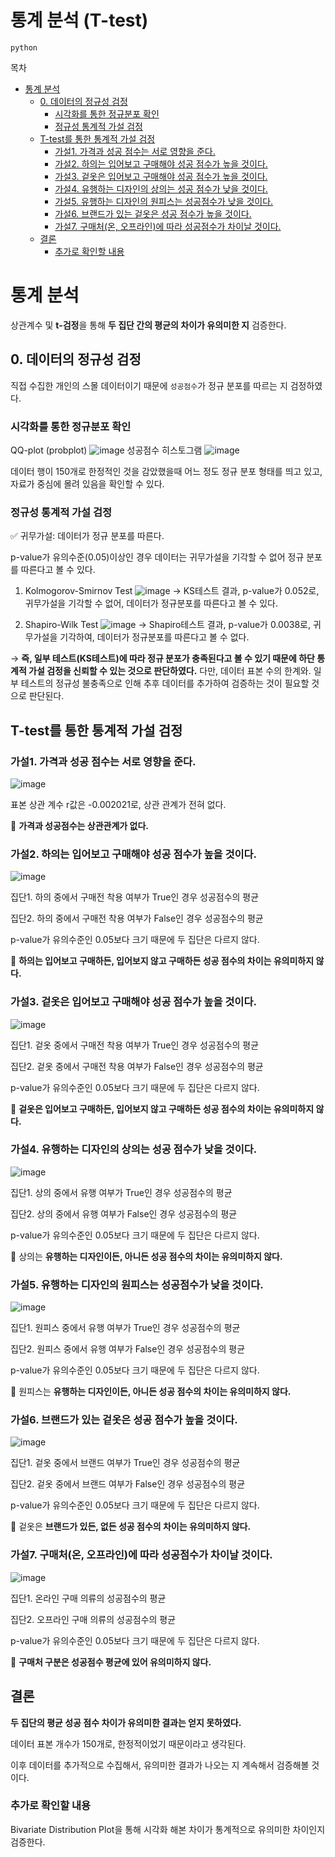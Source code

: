 # 통계 분석 (T-test)
`python`

목차
- [통계 분석](#-----)
  * [0. 데이터의 정규성 검정](#0------------)
    + [시각화를 통한 정규분포 확인](#---------------)
    + [정규성 통계적 가설 검정](#-------------)
  * [T-test를 통한 통계적 가설 검정](#t-test--------------)
    + [가설1. 가격과 성공 점수는 서로 영향을 준다.](#--1---------------------)
    + [가설2. 하의는 입어보고 구매해야 성공 점수가 높을 것이다.](#--2----------------------------)
    + [가설3. 겉옷은 입어보고 구매해야 성공 점수가 높을 것이다.](#--3----------------------------)
    + [가설4. 유행하는 디자인의 상의는 성공 점수가 낮을 것이다.](#--4----------------------------)
    + [가설5. 유행하는 디자인의 원피스는 성공점수가 낮을 것이다.](#--5----------------------------)
    + [가설6. 브랜드가 있는 겉옷은 성공 점수가 높을 것이다.](#--6--------------------------)
    + [가설7. 구매처(온, 오프라인)에 따라 성공점수가 차이날 것이다.](#--7-------------------------------)
  * [결론](#--)
    + [추가로 확인할 내용](#----------)


# 통계 분석

상관계수 및 **t-검정**을 통해 **두 집단 간의 평균의 차이가 유의미한 지** 검증한다.

## 0. 데이터의 정규성 검정

직접 수집한 개인의 스몰 데이터이기 때문에  `성공점수`가 정규 분포를 따르는 지 검정하였다.

### 시각화를 통한 정규분포 확인

QQ-plot (probplot)
![image](https://user-images.githubusercontent.com/114198737/235687377-5e6bd1a2-6a64-4bee-aa8c-1df3e9507ea6.png)
성공점수 히스토그램
![image](https://user-images.githubusercontent.com/114198737/235687414-e5004d4e-cd1e-4a35-bffb-52a48ada1493.png)

데이터 행이 150개로 한정적인 것을 감았했을때 어느 정도 정규 분포 형태를 띄고 있고, 자료가 중심에 몰려 있음을 확인할 수 있다.

### 정규성 통계적 가설 검정

✅ 귀무가설: 데이터가 정규 분포를 따른다.

p-value가 유의수준(0.05)이상인 경우 데이터는 귀무가설을 기각할 수 없어 정규 분포를 따른다고 볼 수 있다.

1. Kolmogorov-Smirnov Test
![image](https://user-images.githubusercontent.com/114198737/235687502-f58174af-5c35-4ba2-ae40-7fd06fff68e7.png)
→ KS테스트 결과, p-value가 0.052로, 귀무가설을 기각할 수 없어, 데이터가 정규분포를 따른다고 볼 수 있다. 

1. Shapiro-Wilk Test
![image](https://user-images.githubusercontent.com/114198737/235687565-c67dfff4-3cff-4191-b408-2e3f760d180a.png)
→ Shapiro테스트 결과, p-value가 0.0038로, 귀무가설을 기각하여, 데이터가 정규분포를 따른다고 볼 수 없다.

→ **즉, 일부 테스트(KS테스트)에 따라 정규 분포가 충족된다고 볼 수 있기 때문에 하단 통계적 가설 검정을 신뢰할 수 있는 것으로 판단하였다.** 
다만, 데이터 표본 수의 한계와. 일부 테스트의 정규성 불충족으로 인해 추후 데이터를 추가하여 검증하는 것이 필요할 것으로 판단된다.

## T-test를 통한 통계적 가설 검정

### 가설1. 가격과 성공 점수는 서로 영향을 준다.
![image](https://user-images.githubusercontent.com/114198737/235687743-74b950cb-1037-46a9-ab98-2660ba091f4d.png)

표본 상관 계수 r값은 -0.002021로, 상관 관계가 전혀 없다.

📌 **가격과 성공점수는 상관관계가 없다.**


### 가설2. 하의는 입어보고 구매해야 성공 점수가 높을 것이다.

![image](https://user-images.githubusercontent.com/114198737/235687785-8eb047e5-30c0-4e1a-97c4-dbc4a8c0a70c.png)

집단1. 하의 중에서 구매전 착용 여부가 True인 경우 성공점수의 평균

집단2. 하의 중에서 구매전 착용 여부가 False인 경우 성공점수의 평균

p-value가 유의수준인 0.05보다 크기 때문에 두 집단은 다르지 않다.


📌 **하의는 입어보고 구매하든, 입어보지 않고 구매하든 성공 점수의 차이는 유의미하지 않다.**


### 가설3. 겉옷은 입어보고 구매해야 성공 점수가 높을 것이다.

![image](https://user-images.githubusercontent.com/114198737/235687822-09f472a4-d83a-4dde-8ab9-4c53f5dab832.png)

집단1. 겉옷 중에서 구매전 착용 여부가 True인 경우 성공점수의 평균

집단2. 겉옷 중에서 구매전 착용 여부가 False인 경우 성공점수의 평균

p-value가 유의수준인 0.05보다 크기 때문에 두 집단은 다르지 않다.

📌 **겉옷은 입어보고 구매하든, 입어보지 않고 구매하든 성공 점수의 차이는 유의미하지 않다.**


### 가설4. 유행하는 디자인의 상의는 성공 점수가 낮을 것이다.

![image](https://user-images.githubusercontent.com/114198737/235687882-68c4ec93-0a6f-45e6-be88-3cc09d74d005.png)

집단1. 상의 중에서 유행 여부가 True인 경우 성공점수의 평균

집단2. 상의 중에서 유행 여부가 False인 경우 성공점수의 평균

p-value가 유의수준인 0.05보다 크기 때문에 두 집단은 다르지 않다.


📌 상의는 **유행하는 디자인이든, 아니든 성공 점수의 차이는 유의미하지 않다.**


### 가설5. 유행하는 디자인의 원피스는 성공점수가 낮을 것이다.

![image](https://user-images.githubusercontent.com/114198737/235687944-59e9038b-2439-47a5-9816-82cda314942b.png)

집단1. 원피스 중에서 유행 여부가 True인 경우 성공점수의 평균

집단2. 원피스 중에서 유행 여부가 False인 경우 성공점수의 평균

p-value가 유의수준인 0.05보다 크기 때문에 두 집단은 다르지 않다.


📌 원피스는 **유행하는 디자인이든, 아니든 성공 점수의 차이는 유의미하지 않다.**


### 가설6. 브랜드가 있는 겉옷은 성공 점수가 높을 것이다.

![image](https://user-images.githubusercontent.com/114198737/235687982-4286a81a-20d3-44c5-b1f1-fa58afd48fb1.png)

집단1. 겉옷 중에서 브랜드 여부가 True인 경우 성공점수의 평균

집단2. 겉옷 중에서 브랜드 여부가 False인 경우 성공점수의 평균

p-value가 유의수준인 0.05보다 크기 때문에 두 집단은 다르지 않다.

📌 겉옷은 **브랜드가 있든, 없든 성공 점수의 차이는 유의미하지 않다.**


### 가설7. 구매처(온, 오프라인)에 따라 성공점수가 차이날 것이다.

![image](https://user-images.githubusercontent.com/114198737/235688041-27cfdb88-e318-4b35-af74-521c42b3bec1.png)

집단1. 온라인 구매 의류의 성공점수의 평균

집단2. 오프라인 구매 의류의 성공점수의 평균

p-value가 유의수준인 0.05보다 크기 때문에 두 집단은 다르지 않다.

📌 **구매처 구분은 성공점수 평균에 있어 유의미하지 않다.**


## 결론

**두 집단의 평균 성공 점수 차이가 유의미한 결과는 얻지 못하였다.**

데이터 표본 개수가 150개로, 한정적이었기 때문이라고 생각된다.

이후 데이터를 추가적으로 수집해서, 유의미한 결과가 나오는 지 계속해서 검증해볼 것이다.

### 추가로 확인할 내용

Bivariate Distribution Plot을 통해 시각화 해본 차이가 통계적으로 유의미한 차이인지 검증한다.
